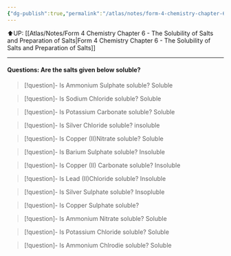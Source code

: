 ```yaml
---
{"dg-publish":true,"permalink":"/atlas/notes/form-4-chemistry-chapter-6-the-solubility-of-salts-exercise/"}
---
```


⬆️UP: [[Atlas/Notes/Form 4 Chemistry Chapter 6 - The Solubility of Salts and Preparation of Salts\|Form 4 Chemistry Chapter 6 - The Solubility of Salts and Preparation of Salts]]

---

#### Questions: Are the salts given below soluble?

> [!question]- Is Ammonium Sulphate soluble?
> Soluble

> [!question]- Is Sodium Chloride soluble?
> Soluble

> [!question]- Is Potassium Carbonate soluble?
> Soluble

> [!question]- Is Silver Chloride soluble?
> insoluble

> [!question]- Is Copper (II)Nitrate soluble?
> Soluble 

> [!question]- Is Barium Sulphate soluble?
> Insoluble

> [!question]- Is Copper (II) Carbonate soluble?
> Insoluble

> [!question]- Is Lead (II)Chloride soluble?
> Insoluble

> [!question]- Is Silver Sulphate soluble?
> Insopluble

> [!question]- Is Copper Sulphate soluble?

> [!question]- Is Ammonium Nitrate soluble?
> Soluble

> [!question]- Is Potassium Chloride soluble?
> Soluble

> [!question]- Is Ammonium Chlrodie soluble?
> Soluble



